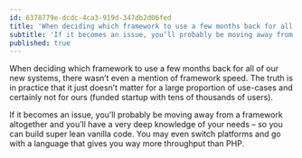 ```yaml
---
id: 6378779e-dcdc-4ca3-919d-347db2d06fed
title: 'When deciding which framework to use a few months back for all of our new systems, there wasn’t…'
subtitle: 'If it becomes an issue, you’ll probably be moving away from a framework altogether and you’ll have a very deep knowledge of your needs – so…'
published: true
---
```




When deciding which framework to use a few months back for all of our new systems, there wasn’t even a mention of framework speed. The truth is in practice that it just doesn’t matter for a large proportion of use-cases and certainly not for ours (funded startup with tens of thousands of users).

If it becomes an issue, you’ll probably be moving away from a framework altogether and you’ll have a very deep knowledge of your needs – so you can build super lean vanilla code. You may even switch platforms and go with a language that gives you way more throughput than PHP.

